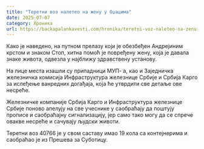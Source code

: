 ```yaml
---
title: "Теретни воз налетео на жену у Оџацима"
date: 2025-07-07
category: Хроника
url: https://backapalankavesti.com/hronika/teretni-voz-naleteo-na-zenu-u-odzacima/
---
```


Како је наведено, на путном прелазу који је обезбеђен Андрејиним крстом и знаком Стоп, хитна помоћ је повређену жену, која је давала знаке живота, одвезла у најближу здравствену установу.

На лице места изашли су припадници МУП- а, као и Заједничка железничка комисија Инфраструктура железнице Србије и Србија Карго за ислеђење ванредних догађаја, која ће утврдити све детаље ове несреће.

Железничке компаније Србија Карго и Инфраструктура железнице Србије поново апелују на све учеснике у саобраћају да поштују прописе и саобраћајну сигнализацију, јер само тако могу да се спрече овакве несреће и сачувају људски животи.

Теретни воз 40766 је у свом саставу имао 19 кола са контејнерима и саобраћао је из Прешева за Суботицу.
